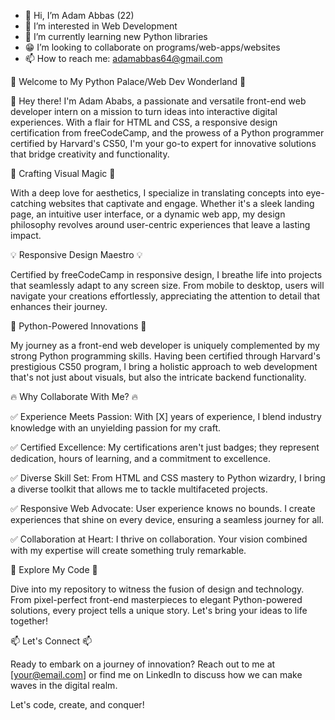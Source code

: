 - 👋 Hi, I’m Adam Abbas (22)
- 👀 I’m interested in Web Development
- 📖 I’m currently learning new Python libraries 
- 😁 I’m looking to collaborate on programs/web-apps/websites 
- 📫 How to reach me: adamabbas64@gmail.com

<!---
HabibiKang/HabibiKang is a ✨ special ✨ repository because its `README.md` (this file) appears on your GitHub profile.
You can click the Preview link to take a look at your changes.
--->
🚀 Welcome to My Python Palace/Web Dev Wonderland 🚀

👋 Hey there! I'm Adam Ababs, a passionate and versatile front-end web developer intern on a mission to turn ideas into interactive digital experiences. With a flair for HTML and CSS, a responsive design certification from freeCodeCamp, and the prowess of a Python programmer certified by Harvard's CS50, I'm your go-to expert for innovative solutions that bridge creativity and functionality.

🎨 Crafting Visual Magic 🎨

With a deep love for aesthetics, I specialize in translating concepts into eye-catching websites that captivate and engage. Whether it's a sleek landing page, an intuitive user interface, or a dynamic web app, my design philosophy revolves around user-centric experiences that leave a lasting impact.

💡 Responsive Design Maestro 💡

Certified by freeCodeCamp in responsive design, I breathe life into projects that seamlessly adapt to any screen size. From mobile to desktop, users will navigate your creations effortlessly, appreciating the attention to detail that enhances their journey.

🐍 Python-Powered Innovations 🐍

My journey as a front-end web developer is uniquely complemented by my strong Python programming skills. Having been certified through Harvard's prestigious CS50 program, I bring a holistic approach to web development that's not just about visuals, but also the intricate backend functionality.

🔥 Why Collaborate With Me? 🔥

✅ Experience Meets Passion: With [X] years of experience, I blend industry knowledge with an unyielding passion for my craft.

✅ Certified Excellence: My certifications aren't just badges; they represent dedication, hours of learning, and a commitment to excellence.

✅ Diverse Skill Set: From HTML and CSS mastery to Python wizardry, I bring a diverse toolkit that allows me to tackle multifaceted projects.

✅ Responsive Web Advocate: User experience knows no bounds. I create experiences that shine on every device, ensuring a seamless journey for all.

✅ Collaboration at Heart: I thrive on collaboration. Your vision combined with my expertise will create something truly remarkable.

🌟 Explore My Code 🌟

Dive into my repository to witness the fusion of design and technology. From pixel-perfect front-end masterpieces to elegant Python-powered solutions, every project tells a unique story. Let's bring your ideas to life together!

📫 Let's Connect 📫

Ready to embark on a journey of innovation? Reach out to me at [your@email.com] or find me on LinkedIn to discuss how we can make waves in the digital realm.

Let's code, create, and conquer!
